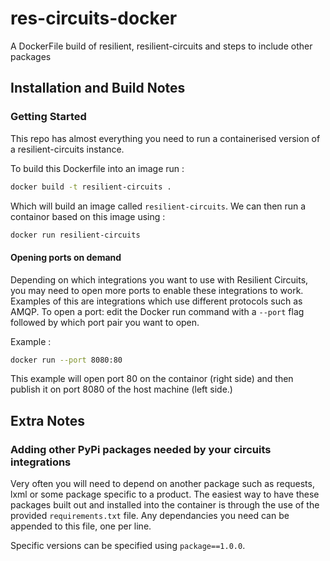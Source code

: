 # res-circuits-docker
A DockerFile build of resilient, resilient-circuits and steps to include other packages

## Installation and Build Notes

### Getting Started

This repo has almost everything you need to run a containerised version of a resilient-circuits instance.

To build this Dockerfile into an image run :

```bash
docker build -t resilient-circuits .
```

Which will build an image called `resilient-circuits`. We can then run a containor based on this image using :

```bash
docker run resilient-circuits
```

#### Opening ports on demand

Depending on which integrations you want to use with Resilient Circuits, you may need to open more ports to enable these integrations to work. Examples of this are integrations which use different protocols such as AMQP. To open a port: edit the Docker run command with a `--port` flag followed by which port pair you want to open. 

Example :

```bash
docker run --port 8080:80
```

This example will open port 80 on the containor (right side) and then publish it on port 8080 of the host machine (left side.)

## Extra Notes

### Adding other PyPi packages needed by your circuits integrations

Very often you will need to depend on another package such as requests, lxml or some package specific to a product.
The easiest way to have these packages built out and installed into the container is through the use of the provided `requirements.txt` file.
Any dependancies you need can be appended to this file, one per line. 

Specific versions can be specified using `package==1.0.0`.
